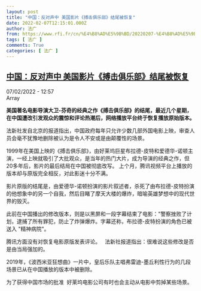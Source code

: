 ```yaml
---
layout: post
title: "中国：反对声中 美国影片《搏击俱乐部》结尾被恢复"
date: 2022-02-07T12:15:01.000Z
author: 法广
from: https://www.rfi.fr/cn/%E4%B8%AD%E5%9B%BD/20220207-%E4%B8%AD%E5%9B%BD-%E5%8F%8D%E5%AF%B9%E5%A3%B0%E4%B8%AD-%E7%BE%8E%E5%9B%BD%E5%BD%B1%E7%89%87-%E6%90%8F%E5%87%BB%E4%BF%B1%E4%B9%90%E9%83%A8-%E7%BB%93%E5%B0%BE%E8%A2%AB%E6%81%A2%E5%A4%8D
tags: [ 法广 ]
comments: True
categories: [ 法广 ]
---
```

<!--1644236101000-->
[中国：反对声中 美国影片《搏击俱乐部》结尾被恢复](https://www.rfi.fr/cn/%E4%B8%AD%E5%9B%BD/20220207-%E4%B8%AD%E5%9B%BD-%E5%8F%8D%E5%AF%B9%E5%A3%B0%E4%B8%AD-%E7%BE%8E%E5%9B%BD%E5%BD%B1%E7%89%87-%E6%90%8F%E5%87%BB%E4%BF%B1%E4%B9%90%E9%83%A8-%E7%BB%93%E5%B0%BE%E8%A2%AB%E6%81%A2%E5%A4%8D)
------

<div>
<div>07/02/2022 - 12:57</div>Array<p><strong>                    美国著名电影导演大卫-芬奇的经典之作《搏击俱乐部》的结尾，最近几个星期，在中国遭改引发观众的震惊和评论热潮后，网络播放平台终于恢复播放原始版本。                </strong></p><div >                    <p>法新社发自北京的报道指出，中国政府每年只允许少数几部外国电影上映，审查人员会毫不犹豫地删除被认为是令人不安或是由颠覆性的场景。</p><p>1999年在美国上映的《搏击俱乐部》，由好莱坞巨星布拉德-皮特和爱德华-诺顿主演，一经上映就吸引了大批观众，是当年的热门大片，成为导演的经典之作，但20多年后，影片的最后结局在中国被彻底改写。 上个月，腾讯视频平台上播放的版本却与原版完全相反，对此影迷十分不满。</p><p>影片原版的结尾是，由爱德华-诺顿扮演的影片叙述者，杀死了由布拉德-皮特扮演的他想象中的另一个自我，然后目睹了摩天大楼的爆炸，暗喻英雄梦想中的现代世界的毁灭。</p><p>此前在中国播出的修改版本，则是以黑屏和一段字幕结束了电影："警察挫败了计划，逮捕了所有罪犯，防止了炸弹爆炸。字幕还称，布拉德-皮特扮演的角色已被送入 "精神病院"。</p><p>腾讯方面没有对恢复电影原版发表评论。   法新社报道指出：很难说这些修改是否是由当局强加的。</p><p>2019年，《波西米亚狂想曲》一片中，皇后乐队主唱弗雷迪-墨丘利性行为的几段场景已从在中国播放的版本中被删除。</p><p>为了获得中国市场的批准  好莱坞电影公司有时也会主动从电影中剪掉某些场景。</p>                                            <div data-selfpromo-newsletter>    </div>    <div data-selfpromo-app>    </div>                </div>
</div>
